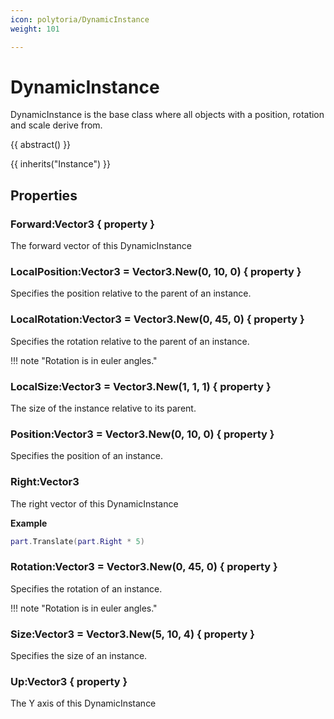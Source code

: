 ```yaml
---
icon: polytoria/DynamicInstance
weight: 101

---
```


# DynamicInstance

DynamicInstance is the base class where all objects with a position, rotation and scale derive from.

{{ abstract() }}

{{ inherits("Instance") }}

## Properties

### Forward:Vector3 { property }
The forward vector of this DynamicInstance

### LocalPosition:Vector3 = Vector3.New(0, 10, 0) { property }
Specifies the position relative to the parent of an instance.

### LocalRotation:Vector3 = Vector3.New(0, 45, 0) { property }
Specifies the rotation relative to the parent of an instance.

!!! note "Rotation is in euler angles."

### LocalSize:Vector3 = Vector3.New(1, 1, 1) { property }
The size of the instance relative to its parent.

### Position:Vector3 = Vector3.New(0, 10, 0) { property }
Specifies the position of an instance.

### Right:Vector3
The right vector of this DynamicInstance

**Example**
```lua
part.Translate(part.Right * 5)
```

### Rotation:Vector3 = Vector3.New(0, 45, 0) { property }
Specifies the rotation of an instance.

!!! note "Rotation is in euler angles."

### Size:Vector3 = Vector3.New(5, 10, 4) { property }
Specifies the size of an instance.

### Up:Vector3 { property }
The Y axis of this DynamicInstance